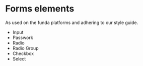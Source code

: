 # Forms elements
As used on the funda platforms and adhering to our style guide.
- Input
- Passwork
- Radio
- Radio Group
- Checkbox
- Select